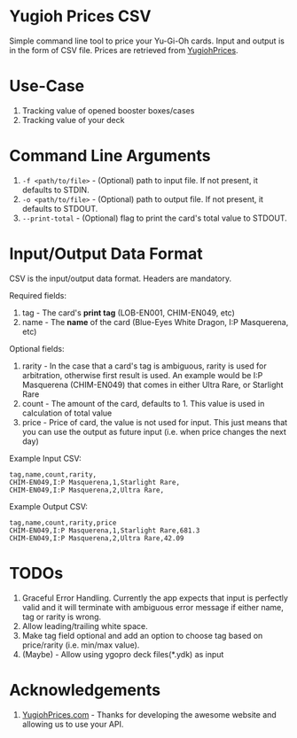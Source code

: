 # Yugioh Prices CSV
Simple command line tool to price your Yu-Gi-Oh cards. Input and output is in the form of CSV file. 
Prices are retrieved from [YugiohPrices](http://yugiohprices.com).

# Use-Case
1. Tracking value of opened booster boxes/cases
2. Tracking value of your deck

# Command Line Arguments
1. `-f <path/to/file>` - (Optional) path to input file. If not present, it defaults to STDIN.
2. `-o <path/to/file>` - (Optional) path to output file. If not present, it defaults to STDOUT.
3. `--print-total` - (Optional) flag to print the card's total value to STDOUT.

# Input/Output Data Format
CSV is the input/output data format. Headers are mandatory.

Required fields:

1. tag - The card's **print tag** (LOB-EN001, CHIM-EN049, etc)
2. name - The **name** of the card (Blue-Eyes White Dragon, I:P Masquerena, etc)

Optional fields:

1. rarity - In the case that a card's tag is ambiguous, rarity is used for arbitration, otherwise first result is used. An example 
   would be I:P Masquerena (CHIM-EN049) that comes in either Ultra Rare, or Starlight Rare
2. count - The amount of the card, defaults to 1. This value is used in calculation of total value
3. price - Price of card, the value is not used for input. This just means that you can use the output as future input (i.e. when 
   price changes the next day)

Example Input CSV:
```
tag,name,count,rarity,
CHIM-EN049,I:P Masquerena,1,Starlight Rare,
CHIM-EN049,I:P Masquerena,2,Ultra Rare,
```

Example Output CSV:
```
tag,name,count,rarity,price
CHIM-EN049,I:P Masquerena,1,Starlight Rare,681.3
CHIM-EN049,I:P Masquerena,2,Ultra Rare,42.09
```

# TODOs

1. Graceful Error Handling. Currently the app expects that input is perfectly valid and it will terminate with ambiguous error 
   message if either name, tag or rarity is wrong.
2. Allow leading/trailing white space.
3. Make tag field optional and add an option to choose tag based on price/rarity (i.e. min/max value).
4. (Maybe) - Allow using ygopro deck files(*.ydk) as input

# Acknowledgements
1. [YugiohPrices.com](http://yugiohprices.com) - Thanks for developing the awesome website and allowing us to use your API.